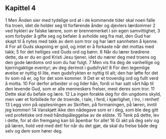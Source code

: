## Kapittel 4

1 Men Ånden sier med tydelige ord at i de kommende tider skal noen falle fra troen, idet de holder seg til forførende ånder og djevlers lærdommer
2 ved hykleri av falske lærere, som er brennemerket i sin egen samvittighet,
3 som forbyder å gifte seg og befaler å avholde seg fra mat, den Gud har skapt til å nytes med takk av dem som tror og har lært sannheten å kjenne.
4 For all Guds skapning er god, og intet er å forkaste når det mottas med takk;
5 for det helliges ved Guds ord og bønn.
6 Når du lærer brødrene dette, da er du en god Kristi Jesu tjener, idet du nærer deg med troens og den gode lærdoms ord som du har fulgt.
7 Men vis fra deg de vanhellige og kjerringaktige eventyr; øv deg derimot i gudsfrykt!
8 For den legemlige øvelse er nyttig til lite, men gudsfrykten er nyttig til alt; den har løfte for det liv som nå er, og for det som kommer.
9 Det er et troverdig ord og fullt verd å motta.
10 For derfor arbeider vi og lider hån, fordi vi har satt vårt håp til den levende Gud, som er alle menneskers frelser, mest deres som tror.
11 Dette skal du befale og lære.
12 La ingen forakte deg for din ungdoms skyld, men vær et forbillede for de troende, i tale, i ferd, i kjærlighet, i tro, i renhet!
13 Legg vinn på opplesningen av Skriften, på formaningen, på læren, inntil jeg kommer!
14 Vanskjøtt ikke den nådegave som er i deg, som ble deg gitt ved profetiske ord med håndspåleggelse av de eldste.
15 Tenk på dette, lev i dette, for at din fremgang kan bli åpenbar for alle!
16 Gi akt på deg selv og på læren, hold ved med det! for når du det gjør, da skal du frelse både deg selv og dem som hører deg.
